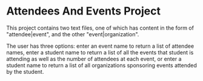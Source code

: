 # Attendees And Events Project

This project contains two text files, one of which has content in the form of "attendee|event", and the other "event|organization".

The user has three options: enter an event name to return a list of attendee names, enter a student name to return a list of all the events that student is attending as well as the number of attendees at each event, or enter a student name to return a list of all organizations sponsoring events attended by the student.
